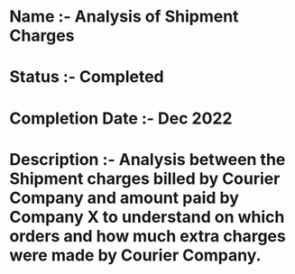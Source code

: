 # Name :- Analysis of Shipment Charges
# Status :- Completed
# Completion Date :- Dec 2022
# Description :- Analysis between the Shipment charges billed by Courier Company and amount paid by Company X to understand on which orders and how much extra charges were made by Courier Company.
